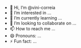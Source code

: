 - 👋 Hi, I’m @vini-correia 
- 👀 I’m interested in ...
- 🌱 I’m currently learning ...
- 💞️ I’m looking to collaborate on ...
- 📫 How to reach me ...
- 😄 Pronouns: ...
- ⚡ Fun fact: ...

<!---
vini-correia/vini-correia is a ✨ special ✨ repository because its `README.md` (this file) appears on your GitHub profile.
You can click the Preview link to take a look at your changes.
--->
